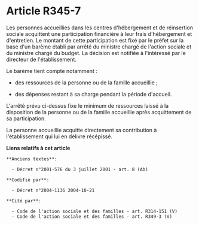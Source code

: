 # Article R345-7

Les personnes accueillies dans les centres d'hébergement et de réinsertion sociale acquittent une participation financière à
leur frais d'hébergement et d'entretien. Le montant de cette participation est fixé par le préfet sur la base d'un barème
établi par arrêté du ministre chargé de l'action sociale et du ministre chargé du budget. La décision est notifiée à
l'intéressé par le directeur de l'établissement.

Le barème tient compte notamment :

- des ressources de la personne ou de la famille accueillie ;

- des dépenses restant à sa charge pendant la période d'accueil.

L'arrêté prévu ci-dessus fixe le minimum de ressources laissé à la disposition de la personne ou de la famille accueillie
après acquittement de sa participation.

La personne accueillie acquitte directement sa contribution à l'établissement qui lui en délivre récépissé.

**Liens relatifs à cet article**

	**Anciens textes**:

	  - Décret n°2001-576 du 3 juillet 2001 - art. 8 (Ab)

	**Codifié par**:

	  - Décret n°2004-1136 2004-10-21

	**Cité par**:

	  - Code de l'action sociale et des familles - art. R314-151 (V)
	  - Code de l'action sociale et des familles - art. R349-3 (V)
